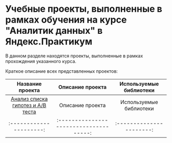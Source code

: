 # Учебные проекты, выполненные в рамках обучения на курсе "Аналитик данных" в Яндекс.Практикум
В данном разделе находятся проекты, выполненные в рамках прохождения указанного курса.

Краткое описание всех представленных проектов:

| Название проекта        | Описание проекта                       | Используемые библиотеки  |
| :---------------------: | :------------------------------------: | :----------------------: |
| [Анализ списка гипотез и А/В теста](https://github.com/peleshkey/stydy_projects/blob/educational_projects/A%3AB%3AB_experiment_website.ipynb)        | Описание проекта                       | Используемые библиотеки  |
| :---------------------: | :------------------------------------: | :----------------------: |
